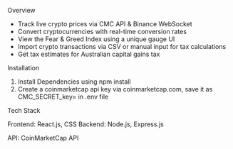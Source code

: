 Overview

- Track live crypto prices via CMC API & Binance WebSocket
- Convert cryptocurrencies with real-time conversion rates
- View the Fear & Greed Index using a unique gauge UI
- Import crypto transactions via CSV or manual input for tax calculations
- Get tax estimates for Australian capital gains tax


Installation

1. Install Dependencies using npm install
2. Create a coinmarketcap api key via coinmarketcap.com, save it as CMC_SECRET_key= in .env file


Tech Stack

Frontend: React.js, CSS
Backend: Node.js, Express.js

API: CoinMarketCap API



